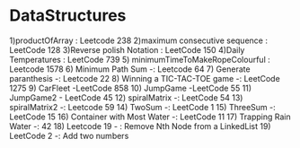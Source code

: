 # DataStructures
1)productOfArray : Leetcode 238
2)maximum consecutive sequence : LeetCode 128
3)Reverse polish Notation : LeetCode 150
4)Daily Temperatures : LeetCode 739
5) minimumTimeToMakeRopeColourful : Leetcode 1578
6) Minimum Path Sum -: Leetcode 64
7)  Generate paranthesis -: Leetcode 22
8)  Winning a TIC-TAC-TOE game -: LeetCode 1275
9)  CarFleet -LeetCode 858
10) JumpGame -LeetCode 55
11) JumpGame2 - LeetCode 45
12) spiralMatrix -: LeetCode 54
13) spiralMatrix2 -: Leetcode 59
14) TwoSum -: LeetCode 1
15) ThreeSum -: LeetCode 15
16) Container with Most Water -: LeetCode 11
17) Trapping Rain Water -: 42
18) Leetcode 19 - : Remove Nth Node from a LinkedList
19) LeetCode 2 -: Add two numbers 